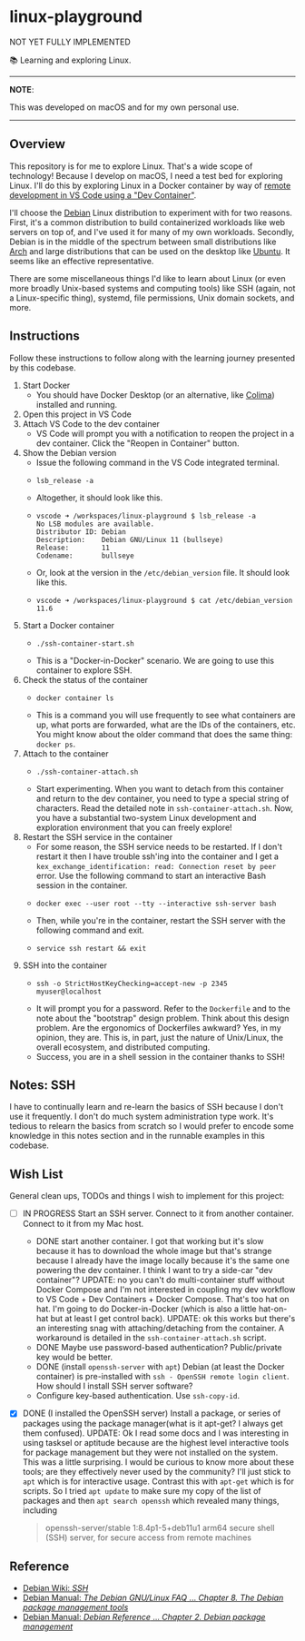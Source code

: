 # linux-playground

NOT YET FULLY IMPLEMENTED

📚 Learning and exploring Linux.

---
**NOTE**:

This was developed on macOS and for my own personal use.

---


## Overview

This repository is for me to explore Linux. That's a wide scope of technology! Because I develop on macOS, I need a test
bed for exploring Linux. I'll do this by exploring Linux in a Docker container by way of [remote development in VS Code
using a "Dev Container"](https://code.visualstudio.com/docs/remote/remote-overview).

I'll choose the [Debian](https://www.debian.org/) Linux distribution to experiment with for two reasons. First, it's a
common distribution to build containerized workloads like web servers on top of, and I've used it for many of my own
workloads. Secondly, Debian is in the middle of the spectrum between small distributions like [Arch](https://archlinux.org/)
and large distributions that can be used on the desktop like [Ubuntu](https://ubuntu.com/). It seems like an effective
representative.

There are some miscellaneous things I'd like to learn about Linux (or even more broadly Unix-based systems and computing
tools) like SSH (again, not a Linux-specific thing), systemd, file permissions, Unix domain sockets, and more.


## Instructions

Follow these instructions to follow along with the learning journey presented by this codebase.

1. Start Docker
   * You should have Docker Desktop (or an alternative, like [Colima](https://github.com/abiosoft/colima)) installed and
     running.
1. Open this project in VS Code
1. Attach VS Code to the dev container
   * VS Code will prompt you with a notification to reopen the project in a dev container. Click the "Reopen in Container"
     button.
1. Show the Debian version
   * Issue the following command in the VS Code integrated terminal.
   * ```shell
     lsb_release -a
     ```
   * Altogether, it should look like this.
   * ```text
     vscode ➜ /workspaces/linux-playground $ lsb_release -a
     No LSB modules are available.
     Distributor ID: Debian
     Description:    Debian GNU/Linux 11 (bullseye)
     Release:        11
     Codename:       bullseye
     ```
   * Or, look at the version in the `/etc/debian_version` file. It should look like this.
   * ```text
     vscode ➜ /workspaces/linux-playground $ cat /etc/debian_version 
     11.6
     ```
1. Start a Docker container
   * ```shell
     ./ssh-container-start.sh
     ```
   * This is a "Docker-in-Docker" scenario. We are going to use this container to explore SSH.
1. Check the status of the container
   * ```shell
     docker container ls
     ```   
   * This is a command you will use frequently to see what containers are up, what ports are forwarded, what are the IDs
     of the containers, etc. You might know about the older command that does the same thing: `docker ps`.
1. Attach to the container
   * ```shell
     ./ssh-container-attach.sh
     ```
   * Start experimenting. When you want to detach from this container and return to the dev container, you need to type
     a special string of characters. Read the detailed note in `ssh-container-attach.sh`. Now, you have a substantial
     two-system Linux development and exploration environment that you can freely explore!
1. Restart the SSH service in the container
   * For some reason, the SSH service needs to be restarted. If I don't restart it then I have trouble ssh'ing into the
     container and I get a `kex_exchange_identification: read: Connection reset by peer` error. Use the following
     command to start an interactive Bash session in the container.
   * ```shell
     docker exec --user root --tty --interactive ssh-server bash
     ```
   * Then, while you're in the container, restart the SSH server with the following command and exit.
   * ```shell
     service ssh restart && exit
     ```
1. SSH into the container
   * ```shell
     ssh -o StrictHostKeyChecking=accept-new -p 2345 myuser@localhost
     ```
   * It will prompt you for a password. Refer to the `Dockerfile` and to the note about the "bootstrap" design problem.
     Think about this design problem. Are the ergonomics of Dockerfiles awkward? Yes, in my opinion, they are. This is,
     in part, just the nature of Unix/Linux, the overall ecosystem, and distributed computing.
   * Success, you are in a shell session in the container thanks to SSH!


## Notes: SSH

I have to continually learn and re-learn the basics of SSH because I don't use it frequently. I don't do much system
administration type work. It's tedious to relearn the basics from scratch so I would prefer to encode some knowledge in
this notes section and in the runnable examples in this codebase.



## Wish List

General clean ups, TODOs and things I wish to implement for this project:

* [ ] IN PROGRESS Start an SSH server. Connect to it from another container. Connect to it from my Mac host.
  * DONE start another container. I got that working but it's slow because it has to download the whole image but
    that's strange because I already have the image locally because it's the same one powering the dev container. I think
    I want to try a side-car "dev container"? UPDATE: no you can't do multi-container stuff without Docker Compose and I'm
    not interested in coupling my dev workflow to VS Code + Dev Containers + Docker Compose. That's too hat on hat. I'm
    going to do Docker-in-Docker (which is also a little hat-on-hat but at least I get control back). UPDATE: ok this works
    but there's an interesting snag with attaching/detaching from the container. A workaround is detailed in the `ssh-container-attach.sh`
    script.
  * DONE Maybe use password-based authentication? Public/private key would be better.
  * DONE (install `openssh-server` with `apt`) Debian (at least the Docker container) is pre-installed with `ssh - OpenSSH remote login client`. How should I install
    SSH server software?  
  * Configure key-based authentication. Use `ssh-copy-id`.
* [x] DONE (I installed the OpenSSH server) Install a package, or series of packages using the package manager(what is it apt-get? I always get them
  confused). UPDATE: Ok I read some docs and I was interesting in using tasksel or aptitude because are the highest level
  interactive tools for package management but they were not installed on the system. This was a little surprising. I would
  be curious to know more about these tools; are they effectively never used by the community? I'll just stick to `apt`
  which is for interactive usage. Contrast this with `apt-get` which is for scripts. So I tried `apt update` to make sure
  my copy of the list of packages and then `apt search openssh` which revealed many things, including

  > openssh-server/stable 1:8.4p1-5+deb11u1 arm64
  secure shell (SSH) server, for secure access from remote machines

  


## Reference

* [Debian Wiki: *SSH*](https://wiki.debian.org/SSH)
* [Debian Manual: *The Debian GNU/Linux FAQ* ... *Chapter 8. The Debian package management tools*](https://www.debian.org/doc/manuals/debian-faq/pkgtools.en.html)
* [Debian Manual: *Debian Reference* ... *Chapter 2. Debian package management*](https://www.debian.org/doc/manuals/debian-reference/ch02.en.html)